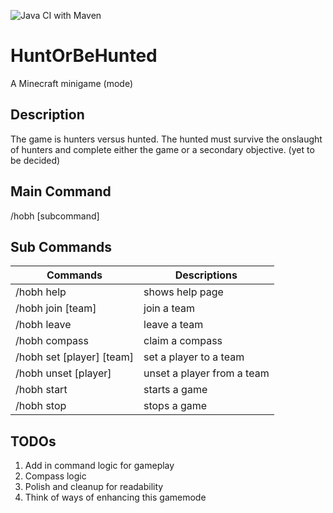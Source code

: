 ![Java CI with Maven](https://github.com/DavidTheNewKid/HuntOrBeHunted/workflows/Java%20CI%20with%20Maven/badge.svg)

# HuntOrBeHunted
A Minecraft minigame (mode)

## Description
The game is hunters versus hunted. The hunted must survive the onslaught of hunters and complete either the game or a secondary objective.
(yet to be decided)

## Main Command

/hobh [subcommand]

## Sub Commands
| Commands  | Descriptions |
| ------------- | ------------- |
| /hobh help  | shows help page  |
| /hobh join [team]  | join a team  |
| /hobh leave  | leave a team  |
| /hobh compass  | claim a compass  |
| /hobh set [player] [team]  | set a player to a team  |
| /hobh unset [player] | unset a player from a team |
| /hobh start | starts a game |
| /hobh stop | stops a game |

## TODOs
1. Add in command logic for gameplay
2. Compass logic
3. Polish and cleanup for readability
4. Think of ways of enhancing this gamemode

